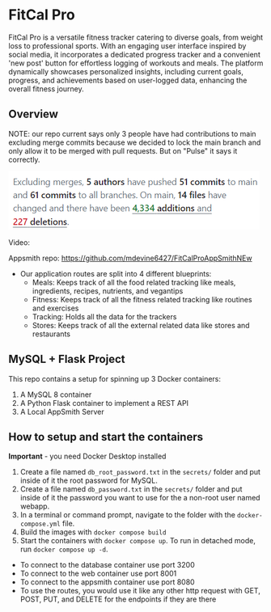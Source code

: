 # FitCal Pro
FitCal Pro is a versatile fitness tracker catering to diverse goals, from weight loss to professional sports. With an engaging user interface inspired by social media, it incorporates a dedicated progress tracker and a convenient 'new post' button for effortless logging of workouts and meals. The platform dynamically showcases personalized insights, including current goals, progress, and achievements based on user-logged data, enhancing the overall fitness journey.

## Overview
NOTE: our repo current says only 3 people have had contributions to main excluding merge commits because we decided to lock the main branch and only allow it to be merged with pull requests. But on "Pulse" it says it correctly.

![Alt text](image.png)

Video:

Appsmith repo: https://github.com/mdevine6427/FitCalProAppSmithNEw

- Our application routes are split into 4 different blueprints:
    - Meals: Keeps track of all the food related tracking like meals, ingredients, recipes, nutrients, and vegantips
    - Fitness: Keeps track of all the fitness related tracking like routines and exercises
    - Tracking: Holds all the data for the trackers
    - Stores: Keeps track of all the external related data like stores and restaurants


## MySQL + Flask Project

This repo contains a setup for spinning up 3 Docker containers: 
1. A MySQL 8 container
1. A Python Flask container to implement a REST API
1. A Local AppSmith Server

## How to setup and start the containers
**Important** - you need Docker Desktop installed

1. Create a file named `db_root_password.txt` in the `secrets/` folder and put inside of it the root password for MySQL. 
1. Create a file named `db_password.txt` in the `secrets/` folder and put inside of it the password you want to use for the a non-root user named webapp. 
1. In a terminal or command prompt, navigate to the folder with the `docker-compose.yml` file.  
1. Build the images with `docker compose build`
1. Start the containers with `docker compose up`.  To run in detached mode, run `docker compose up -d`. 

- To connect to the database container use port 3200
- To connect to the web container use port 8001
- To connect to the appsmith container use port 8080
- To use the routes, you would use it like any other http request with GET, POST, PUT, and DELETE for the endpoints if they are there




